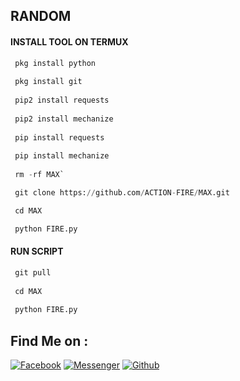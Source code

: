 
  ## RANDOM 
</p>
  
#### INSTALL TOOL ON TERMUX
```python
 pkg install python
 
 pkg install git
 
 pip2 install requests
 
 pip2 install mechanize
 
 pip install requests
 
 pip install mechanize
 
 rm -rf MAX`

 git clone https://github.com/ACTION-FIRE/MAX.git

 cd MAX

 python FIRE.py
```
#### RUN SCRIPT
```python
 git pull
 
 cd MAX
 
 python FIRE.py
```
 
## Find Me on :
[![Facebook](https://img.shields.io/badge/Facebook-green?style=for-the-badge&logo=facebook)](https://fb.com/ft.alvi.18)
[![Messenger](https://img.shields.io/badge/Chat-Messenger-blue?style=for-the-badge&logo=messenger)](https://m.me/ft.alvi.18)
[![Github](https://img.shields.io/badge/Github-ACTION-FIREgreen?style=for-the-badge&logo=github)](https://github.com/ACTION-FIRE)
 
